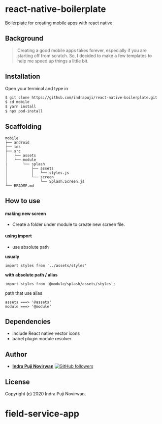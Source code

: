 # react-native-boilerplate

Boilerplate for creating mobile apps with react native

## Background

> Creating a good mobile apps takes forever, especially if you are starting off from scratch. So, I decided to make a few templates to help me speed up things a little bit.

## Installation

Open your terminal and type in

```sh
$ git clone https://github.com/indrapuji/react-native-boilerplate.git
$ cd mobile
$ yarn install
$ npx pod-install
```

## Scaffolding

```text
mobile
├── android
├── ios
├── src
│   └── assets
│   └── module
|       └── splash
│           ├── assets
│           │   └── styles.js
│           └── screen
│               └── Splash.Screen.js
└── README.md
```

## How to use

#### making new screen

- Create a folder under module to create new screen file.

#### using import

- use absolute path

**usualy**

```
import styles from '../assets/styles'
```

**with absolute path / alias**

```
import styles from '@module/splash/assets/styles';
```

path that use alias

```
assets ===> '@assets'
module ===> '@module'
```

## Dependencies

- include React native vector icons
- babel plugin module resolver

## Author

- [**Indra Puji Novirwan**](https://github.com/indrapuji) [![GitHub followers](https://img.shields.io/github/followers/indrapuji.svg?style=social)](https://github.com/indrapuji)

## License

Copyright (c) 2020 Indra Puji Novirwan.
# field-service-app
